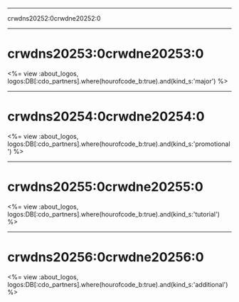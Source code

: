 * * *

crwdns20252:0crwdne20252:0

* * *

# crwdns20253:0crwdne20253:0

<%= view :about_logos, logos:DB[:cdo_partners].where(hourofcode_b:true).and(kind_s:'major') %>

* * *

# crwdns20254:0crwdne20254:0

<%= view :about_logos, logos:DB[:cdo_partners].where(hourofcode_b:true).and(kind_s:'promotional') %>

* * *

# crwdns20255:0crwdne20255:0

<%= view :about_logos, logos:DB[:cdo_partners].where(hourofcode_b:true).and(kind_s:'tutorial') %>

* * *

# crwdns20256:0crwdne20256:0

<%= view :about_logos, logos:DB[:cdo_partners].where(hourofcode_b:true).and(kind_s:'additional') %>